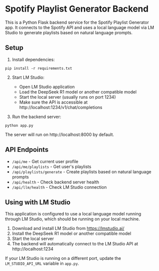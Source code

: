 
# Spotify Playlist Generator Backend

This is a Python Flask backend service for the Spotify Playlist Generator app. It connects to the Spotify API and uses a local language model via LM Studio to generate playlists based on natural language prompts.

## Setup

1. Install dependencies:
```
pip install -r requirements.txt
```

2. Start LM Studio:
   - Open LM Studio application
   - Load the DeepSeek R1 model or another compatible model
   - Start the local server (usually runs on port 1234)
   - Make sure the API is accessible at http://localhost:1234/v1/chat/completions

3. Run the backend server:
```
python app.py
```

The server will run on http://localhost:8000 by default.

## API Endpoints

- `/api/me` - Get current user profile
- `/api/me/playlists` - Get user's playlists
- `/api/playlists/generate` - Create playlists based on natural language prompts
- `/api/health` - Check backend server health
- `/api/llm/health` - Check LM Studio connection

## Using with LM Studio

This application is configured to use a local language model running through LM Studio, which should be running on your local machine. 

1. Download and install LM Studio from https://lmstudio.ai/
2. Install the DeepSeek R1 model or another compatible model
3. Start the local server
4. The backend will automatically connect to the LM Studio API at http://localhost:1234

If your LM Studio is running on a different port, update the `LM_STUDIO_API_URL` variable in `app.py`.
